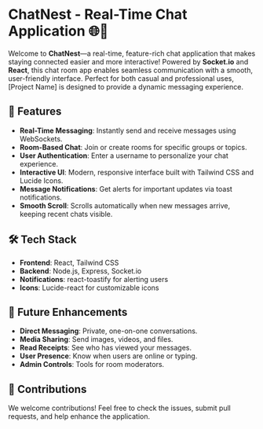# ChatNest - Real-Time Chat Application 🌐💬

Welcome to **ChatNest**—a real-time, feature-rich chat application that makes staying connected easier and more interactive! Powered by **Socket.io** and **React**, this chat room app enables seamless communication with a smooth, user-friendly interface. Perfect for both casual and professional uses, [Project Name] is designed to provide a dynamic messaging experience.

## 🚀 Features

- **Real-Time Messaging**: Instantly send and receive messages using WebSockets.
- **Room-Based Chat**: Join or create rooms for specific groups or topics.
- **User Authentication**: Enter a username to personalize your chat experience.
- **Interactive UI**: Modern, responsive interface built with Tailwind CSS and Lucide Icons.
- **Message Notifications**: Get alerts for important updates via toast notifications.
- **Smooth Scroll**: Scrolls automatically when new messages arrive, keeping recent chats visible.

## 🛠️ Tech Stack

- **Frontend**: React, Tailwind CSS
- **Backend**: Node.js, Express, Socket.io
- **Notifications**: react-toastify for alerting users
- **Icons**: Lucide-react for customizable icons

## 🚧 Future Enhancements

- **Direct Messaging**: Private, one-on-one conversations.
- **Media Sharing**: Send images, videos, and files.
- **Read Receipts**: See who has viewed your messages.
- **User Presence**: Know when users are online or typing.
- **Admin Controls**: Tools for room moderators.

## 🤝 Contributions

We welcome contributions! Feel free to check the issues, submit pull requests, and help enhance the application.



